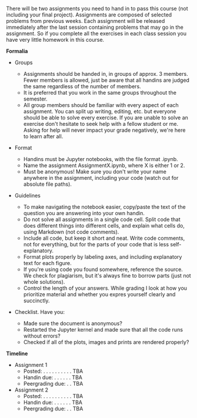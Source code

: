 There will be two assignments you need to hand in to pass this course (not including your final project). Assignments are composed of selected problems from previous weeks. Each assignment will be released immediately after the last session containing problems that may go in the assignment. So if you complete all the exercises in each class session you have very little homework in this course.

**Formalia**
* Groups
    * Assignments should be handed in, in groups of approx. 3 members. Fewer members is allowed, just be aware that all handins are judged the same regardless of the number of members.
    * It is preferred that you work in the same groups throughout the semester.
    * All group members should be familiar with every aspect of each assignment. You can split up writing, editing, etc. but everyone should be able to solve every exercise. If you are unable to solve an exercise don't hesitate to seek help with a fellow student or me. Asking for help will never impact your grade negatively, we're here to learn after all.

* Format
    * Handins must be Jupyter notebooks, with the file format .ipynb.
    * Name the assignment AssignmentX.ipynb, where X is either 1 or 2.
    * Must be anonymous! Make sure you don't write your name anywhere in the assignment, including your code (watch out for absolute file paths).

* Guidelines
    * To make navigating the notebook easier, copy/paste the text of the question you are answering into your own handin.
    * Do not solve all assignments in a single code cell. Split code that does different things into different cells, and explain what cells do, using Markdown (not code comments).
    * Include all code, but keep it short and neat. Write code comments, not for everything, but for the parts of your code that is less self-explanatory.
    * Format plots properly by labeling axes, and including explanatory text for each figure.
    * If you're using code you found somewhere, reference the source. We check for plagiarism, but it's always fine to borrow parts (just not whole solutions).
    * Control the length of your answers. While grading I look at how you prioritize material and whether you expres yourself clearly and succinctly.

* Checklist. Have you:
    * Made sure the document is anonymous?
    * Restarted the Jupyter kernel and made sure that all the code runs without errors?
    * Checked if all of the plots, images and prints are rendered properly?    

**Timeline**
* Assignment 1
    * Posted: . . . . . . . . . . TBA
    * Handin due: . . . . . . TBA
    * Peergrading due: . . TBA
* Assignment 2
    * Posted: . . . . . . . . . . TBA
    * Handin due: . . . . . . TBA
    * Peergrading due: . . TBA